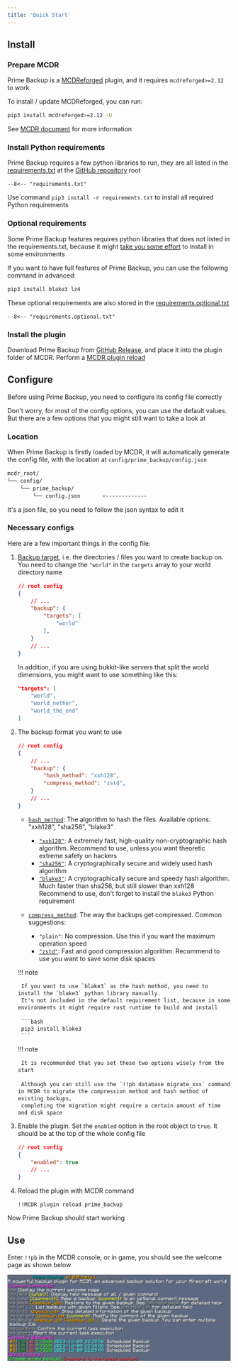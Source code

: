 ```yaml
---
title: 'Quick Start'
---
```


## Install

### Prepare MCDR

Prime Backup is a [MCDReforged](https://github.com/Fallen-Breath/MCDReforged) plugin,
and it requires `mcdreforged>=2.12` to work 

To install / update MCDReforged, you can run:

```bash
pip3 install mcdreforged>=2.12 -U
```

See [MCDR document](https://mcdreforged.readthedocs.io/en/latest/quick_start.html) for more information

### Install Python requirements

Prime Backup requires a few python libraries to run, they are all listed in the
[requirements.txt](https://github.com/TISUnion/PrimeBackup/blob/master/requirements.txt) at the [GitHub repository](https://github.com/TISUnion/PrimeBackup) root

```title="requirements.txt"
--8<-- "requirements.txt"
```

Use command `pip3 install -r requirements.txt` to install all required Python requirements

### Optional requirements

Some Prime Backup features requires python libraries that does not listed in the requirements.txt,
because it might [take you some effort](https://github.com/oconnor663/blake3-py/issues/41) to install in some environments

If you want to have full features of Prime Backup, you can use the following command in advanced:

```bash
pip3 install blake3 lz4
```

These optional requirements are also stored in the [requirements.optional.txt](https://github.com/TISUnion/PrimeBackup/blob/master/requirements.optional.txt)

```title="requirements.optional.txt"
--8<-- "requirements.optional.txt"
```

### Install the plugin

Download Prime Backup from [GitHub Release](https://github.com/TISUnion/PrimeBackup/releases), 
and place it into the plugin folder of MCDR. Perform a [MCDR plugin reload](https://mcdreforged.readthedocs.io/en/latest/command.html#hot-reloads)

## Configure

Before using Prime Backup, you need to configure its config file correctly

Don't worry, for most of the config options, you can use the default values. 
But there are a few options that you might still want to take a look at

### Location

When Prime Backup is firstly loaded by MCDR, it will automatically generate the config file,
with the location at `config/prime_backup/config.json`

```bash
mcdr_root/
└── config/
    └── prime_backup/
        └── config.json       <-------------
```

It's a json file, so you need to follow the json syntax to edit it

### Necessary configs

Here are a few important things in the config file:

1. [Backup target](config.md#targets), i.e. the directories / files you want to create backup on. 
    You need to change the `"world"` in the `targets` array to your world directory name

    ```json
    // root config
    {
        // ...
        "backup": {
            "targets": [
                "world"
            ],
        }
        // ...
    }
    ```

    In addition, if you are using bukkit-like servers that split the world dimensions, you might want to use something like this:

     ```json
     "targets": [
         "world",
         "world_nether",
         "world_the_end"
     ]
     ```

2. The backup format you want to use

    ```json
    // root config
    {
        // ...
        "backup": {
            "hash_method": "xxh128",
            "compress_method": "zstd",
        }
        // ...
    }
    ```
    
    - [`hash_method`](config.md#hash_method): The algorithm to hash the files. Available options: "xxh128", "sha256", "blake3"

        - [`"xxh128"`](https://github.com/Cyan4973/xxHash): A extremely fast, high-quality non-cryptographic hash algorithm. 
          Recommend to use, unless you want theoretic extreme safety on hackers
        - [`"sha256"`](https://en.wikipedia.org/wiki/SHA-2): A cryptographically secure and widely used hash algorithm
        - [`"blake3"`](https://en.wikipedia.org/wiki/SHA-2): A cryptographically secure and speedy hash algorithm. Much faster than sha256, but still slower than xxh128
          Recommend to use, don't forget to install the `blake3` Python requirement

    - [`compress_method`](config.md#compress_method): The way the backups get compressed. Common suggestions:

        - `"plain"`: No compression. Use this if you want the maximum operation speed
        - [`"zstd"`](https://github.com/facebook/zstd): Fast and good compression algorithm. Recommend to use you want to save some disk spaces
    
    !!! note
   
        If you want to use `blake3` as the hash method, you need to install the `blake3` python library manually.
        It's not included in the default requirement list, because in some environments it might require rust runtime to build and install
   
        ```bash
        pip3 install blake3
        ```
    
    !!! note

        It is recommended that you set these two options wisely from the start

        Although you can still use the `!!pb database migrate_xxx` command in MCDR to migrate the compression method and hash method of existing backups,
        completing the migration might require a certain amount of time and disk space

3. Enable the plugin. Set the `enabled` option in the root object to `true`. It should be at the top of the whole config file

    ```json
    // root config
    {
        "enabled": true
        // ...
    }
    ```

4. Reload the plugin with MCDR command

    ```text
    !!MCDR plugin reload prime_backup
    ```

Now Prime Backup should start working

## Use

Enter `!!pb` in the MCDR console, or in game, you should see the welcome page as shown below

![welcome](img/pb_welcome.png)
